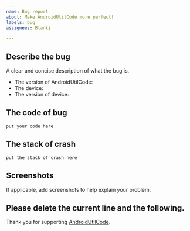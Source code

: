 ```yaml
---
name: Bug report
about: Make AndroidUtilCode more perfect!
labels: bug
assignees: Blankj

---
```


## Describe the bug

A clear and concise description of what the bug is.

- The version of AndroidUtilCode: <!-- e.g. utilcode:1.16.3 or utilcodex:1.16.3 -->
- The device: <!-- e.g. Nexus 5X -->
- The version of device: <!-- API 27 -->

## The code of bug

<!-- e.g. 
```java
CrashUtils.init();
```
-->
```
put your code here
```

## The stack of crash

<!-- e.g. 
```
Caused by: java.lang.NullPointerException: u should init first
   at com.blankj.utilcode.util.Utils.getApp(Utils.java:98)
   at com.blankj.utilcode.util.CrashUtils.<clinit>(CrashUtils.java:55)
   at com.blankj.utilcode.util.CrashUtils.init(CrashUtils.java:168) 
   at com.blankj.androidutilcode.UtilsApp.initCrash(UtilsApp.java:71) 
   at com.blankj.androidutilcode.UtilsApp.onCreate(UtilsApp.java:33) 
```
-->

```
put the stack of crash here
```

## Screenshots

If applicable, add screenshots to help explain your problem.


## Please delete the current line and the following.

Thank you for supporting [AndroidUtilCode](https://github.com/Blankj/AndroidUtilCode).
